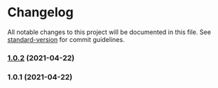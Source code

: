 # Changelog

All notable changes to this project will be documented in this file. See [standard-version](https://github.com/conventional-changelog/standard-version) for commit guidelines.

### [1.0.2](https://github.com/detonateyin/FE-standards/compare/v1.0.1...v1.0.2) (2021-04-22)

### 1.0.1 (2021-04-22)
